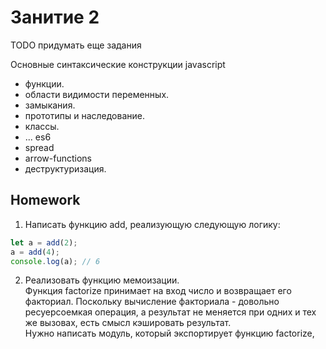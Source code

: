 # Занитие 2

TODO
придумать еще задания

Основные синтаксические конструкции javascript  
 - функции.  
 - области видимости переменных.  
 - замыкания.  
 - прототипы и наследование.  
 - классы.  
 - ...
es6
 - spread  
 - arrow-functions  
 - деструктуризация.  


## Homework

1) Написать функцию add, реализующую следующую логику:  
```js
let a = add(2);
a = add(4);
console.log(a); // 6
```
2) Реализовать функцию мемоизации.  
Функция factorize принимает на вход число и возвращает его факториал.
Поскольку вычисление факториала - довольно ресуерсоемкая операция,
а результат не меняется при одних и тех же вызовах, есть смысл кэшировать результат.  
Нужно написать модуль, который экспортирует функцию factorize, 